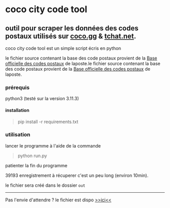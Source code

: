 # coco city code tool

outil pour scraper les données des codes postaux utilisés sur [coco.gg](https://www.coco.gg) & [tchat.net](https://www.tchat.net).
------------------------------------------------------------------------------------------------------------------------------------

coco city code tool est un simple script écris en python

le fichier source contenant la base des code postaux provient de la [Base officielle des codes postaux](https://datanova.laposte.fr/datasets/laposte-hexasmal) de laposte.le fichier source contenant la base des code postaux provient de la [Base officielle des codes postaux](https://datanova.laposte.fr/datasets/laposte-hexasmal) de laposte.

### prérequis

python3 (testé sur la version 3.11.3)

#### installation

> pip install -r requirements.txt

### utilisation

lancer le programme à l'aide de la commande

> python run.py

patienter la fin du programme

39193 enregistrement à récuperer c'est un peu long (environ 10min).

le fichier sera créé dans le dossier `out`

---
Pas l'envie d'attendre ? le fichier est dispo [>>ici<<](https://github.com/EEliteMagister/city-code-cocoland)
